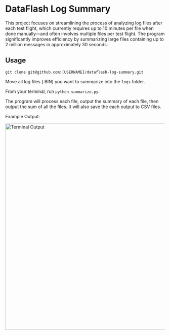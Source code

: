 # DataFlash Log Summary

This project focuses on streamlining the process of analyzing log files after each test flight, which currently requires up to 10 minutes per file when done manually—and often involves multiple files per test flight. The program significantly improves efficiency by summarizing large files containing up to 2 million messages in approximately 30 seconds.

## Usage

```
git clone git@github.com:[USERNAME]/dataflash-log-summary.git
```

Move all log files (.BIN) you want to summarize into the `logs` folder.

From your terminal, run `python summarize.py`.

The program will process each file, output the summary of each file, then output the sum of all the files. It will also save the each output to CSV files. 

Example Output:

<img width="650" alt="Terminal Output" src="https://github.com/user-attachments/assets/15ef0c97-4f28-4462-b5c9-6d01534274d0">
